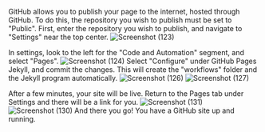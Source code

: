 GitHub allows you to publish your page to the internet, hosted through GitHub. To do this, the repository you wish to publish must be set to "Public".
First, enter the repository you wish to publish, and navigate to "Settings" near the top center. ![Screenshot (123)](https://github.com/BDBluhm/INFOTC-1600-Final/assets/116319535/dd0a122f-105d-46f3-9b18-347e4cafad25)

In settings, look to the left for the "Code and Automation" segment, and select "Pages".
![Screenshot (124)](https://github.com/BDBluhm/INFOTC-1600-Final/assets/116319535/8dabab9c-5460-4cec-90ec-0cbc2e94d281)
Select "Configure" under GitHub Pages Jekyll, and commit the changes. This will create the "workflows" folder and the Jekyll program automatically.
![Screenshot (126)](https://github.com/BDBluhm/INFOTC-1600-Final/assets/116319535/a82f261c-9b14-4cac-97f6-79429514352c)
![Screenshot (127)](https://github.com/BDBluhm/INFOTC-1600-Final/assets/116319535/b92dd493-8059-425b-bedc-1bcac08260d8)

After a few minutes, your site will be live. Return to the Pages tab under Settings and there will be a link for you.
![Screenshot (131)](https://github.com/BDBluhm/INFOTC-1600-Final/assets/116319535/0bd2a60d-b140-4dde-96ec-411ead32ca57)
![Screenshot (130)](https://github.com/BDBluhm/INFOTC-1600-Final/assets/116319535/009c5ce9-dd7c-409d-b074-a51e2576005c)
And there you go! You have a GitHub site up and running.
